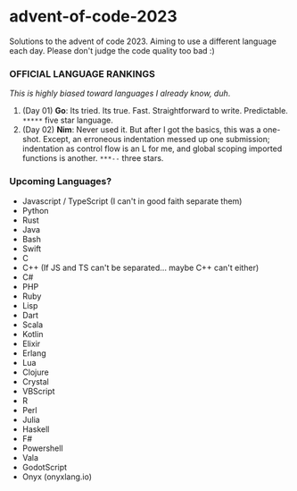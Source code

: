# advent-of-code-2023

Solutions to the advent of code 2023. Aiming to use a different language each day. Please don't judge the code quality
too bad :)

### OFFICIAL LANGUAGE RANKINGS

_This is highly biased toward languages I already know, duh_.

1. (Day 01) **Go**: Its tried. Its true. Fast. Straightforward to write. Predictable. `*****` five star language.
2. (Day 02) **Nim**: Never used it. But after I got the basics, this was a one-shot. Except, an erroneous indentation messed up one submission; indentation as control flow is an L for me, and global scoping imported functions is another. `***--` three stars.

### Upcoming Languages?

- Javascript / TypeScript (I can't in good faith separate them)
- Python
- Rust
- Java
- Bash
- Swift
- C
- C++ (If JS and TS can't be separated... maybe C++ can't either)
- C#
- PHP
- Ruby
- Lisp
- Dart
- Scala
- Kotlin
- Elixir
- Erlang
- Lua
- Clojure
- Crystal
- VBScript
- R
- Perl
- Julia
- Haskell
- F#
- Powershell
- Vala
- GodotScript
- Onyx (onyxlang.io)
